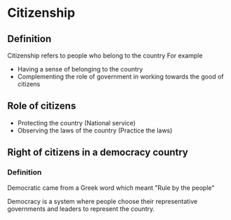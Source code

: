 # Citizenship
## Definition

Citizenship refers to people who belong to the country
For example
- Having a sense of belonging to the country
- Complementing the role of government in working towards the good of citizens

## Role of citizens
- Protecting the country (National service)
- Observing the laws of the country (Practice the laws)

## Right of citizens in a democracy country
### Definition
Democratic came from a Greek word which meant "Rule by the people"

Democracy is a system where people choose their representative governments and leaders to represent the country.